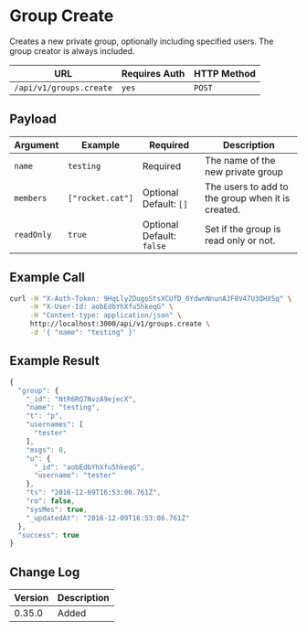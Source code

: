 # Group Create

Creates a new private group, optionally including specified users. The group creator is always included.

| URL                     | Requires Auth | HTTP Method |
| ----------------------- | ------------- | ----------- |
| `/api/v1/groups.create` | `yes`         | `POST`      |

## Payload

| Argument   | Example          | Required                    | Description                                       |
| ---------- | ---------------- | --------------------------- | ------------------------------------------------- |
| `name`     | `testing`        | Required                    | The name of the new private group                 |
| `members`  | `["rocket.cat"]` | Optional   Default: `[]`    | The users to add to the group when it is created. |
| `readOnly` | `true`           | Optional   Default: `false` | Set if the group is read only or not.             |

## Example Call

```bash
curl -H "X-Auth-Token: 9HqLlyZOugoStsXCUfD_0YdwnNnunAJF8V47U3QHXSq" \
     -H "X-User-Id: aobEdbYhXfu5hkeqG" \
     -H "Content-type: application/json" \
     http://localhost:3000/api/v1/groups.create \
     -d '{ "name": "testing" }'
```

## Example Result

```javascript
{
  "group": {
    "_id": "NtR6RQ7NvzA9ejecX",
    "name": "testing",
    "t": "p",
    "usernames": [
      "tester"
    ],
    "msgs": 0,
    "u": {
      "_id": "aobEdbYhXfu5hkeqG",
      "username": "tester"
    },
    "ts": "2016-12-09T16:53:06.761Z",
    "ro": false,
    "sysMes": true,
    "_updatedAt": "2016-12-09T16:53:06.761Z"
  },
  "success": true
}
```

## Change Log

| Version | Description |
| ------- | ----------- |
| 0.35.0  | Added       |
